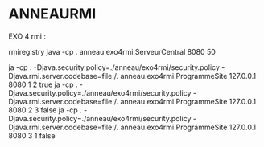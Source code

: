 # ANNEAURMI

EXO 4 rmi : 

rmiregistry
java -cp . anneau.exo4rmi.ServeurCentral 8080 50

ja -cp . -Djava.security.policy=./anneau/exo4rmi/security.policy -Djava.rmi.server.codebase=file:/. anneau.exo4rmi.ProgrammeSite 127.0.0.1 8080 1 2 true
ja -cp . -Djava.security.policy=./anneau/exo4rmi/security.policy -Djava.rmi.server.codebase=file:/. anneau.exo4rmi.ProgrammeSite 127.0.0.1 8080 2 3 false
ja -cp . -Djava.security.policy=./anneau/exo4rmi/security.policy -Djava.rmi.server.codebase=file:/. anneau.exo4rmi.ProgrammeSite 127.0.0.1 8080 3 1 false
